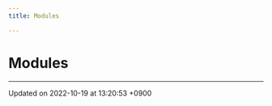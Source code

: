 ```yaml
---
title: Modules

---
```


# Modules







-------------------------------

Updated on 2022-10-19 at 13:20:53 +0900
